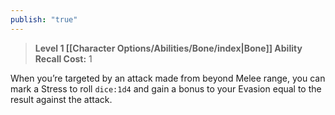 ```yaml
---
publish: "true"
---
```

> **Level 1 [[Character Options/Abilities/Bone/index|Bone]] Ability**
> **Recall Cost:** 1

When you’re targeted by an attack made from beyond Melee range, you can mark a Stress to roll  `dice:1d4` and gain a bonus to your Evasion equal to the result against the attack.
